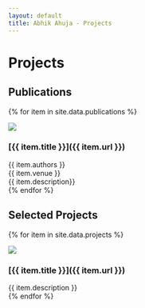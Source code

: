 ```yaml
---
layout: default
title: Abhik Ahuja - Projects
---
```

<link rel="stylesheet" href="/assets/css/projects.css">

# Projects

<div class="publications" markdown="1">

## Publications
 {% for item in site.data.publications %}
 <div class="project">

  <div class="project-image">
   <img src="{{ item.image }}">
  </div>

  <div class="project-text">
   <h3 class="project-title" markdown="1">[{{ item.title }}]({{ item.url }})</h3>
   <div class="project-authors">{{ item.authors }}</div>
   <div class="project-venue">{{ item.venue }}</div>

   <div class="project-description">{{ item.description}}</div>
  </div>

 </div>
 {% endfor %}
</div>

<div class="projects" markdown="1">

## Selected Projects
{% for item in site.data.projects %}
<div class="project">

 <div class="project-image">
  <img src="{{ item.image }}">
 </div>

 <div class="project-text">
  <h3 class="project-title" markdown="1">[{{ item.title }}]({{ item.url }})</h3>

  <div class="project-description">{{ item.description }}</div>
 </div>

</div>
{% endfor %}
